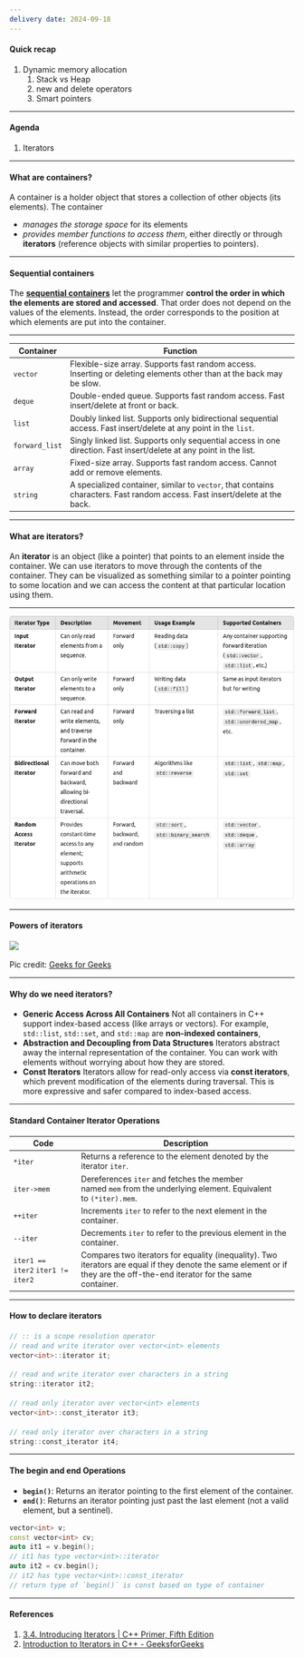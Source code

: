 ```yaml
---
delivery date: 2024-09-18
---
```

#### Quick recap
1. Dynamic memory allocation
	1. Stack vs Heap
	2. new and delete operators
	3. Smart pointers
---
#### Agenda
1. Iterators

---
#### What are containers?
A container is a holder object that stores a collection of other objects (its elements).
The container 
- *manages the storage space* for its elements
- *provides member functions to access them*, either directly or through **iterators** (reference objects with similar properties to pointers).

---
#### Sequential containers

The **[sequential containers](https://cpp-primer.pages.dev/book/096-defined_terms.html#filepos2453431)** let the programmer **control the order in which the elements are stored and accessed**. That order does not depend on the values of the elements. Instead, the order corresponds to the position at which elements are put into the container.

---

| Container      | Function                                                                                                                    |
| -------------- | --------------------------------------------------------------------------------------------------------------------------- |
| `vector`       | Flexible-size array. Supports fast random access. Inserting or deleting elements other than at the back may be slow.        |
| `deque`        | Double-ended queue. Supports fast random access. Fast insert/delete at front or back.                                       |
| `list`         | Doubly linked list. Supports only bidirectional sequential access. Fast insert/delete at any point in the `list`.           |
| `forward_list` | Singly linked list. Supports only sequential access in one direction. Fast insert/delete at any point in the list.          |
| `array`        | Fixed-size array. Supports fast random access. Cannot add or remove elements.                                               |
| `string`       | A specialized container, similar to `vector`, that contains characters. Fast random access. Fast insert/delete at the back. |

---
#### What are iterators?
An **iterator** is an object (like a pointer) that points to an element inside the container. We can use iterators to move through the contents of the container. They can be visualized as something similar to a pointer pointing to some location and we can access the content at that particular location using them.

---
![](https://raw.githubusercontent.com/Ankush-Chander/IT603-notes/49069a8e06c8f58a3d52751935d3a05188df5abe/lectures/images/iterator_types.png)

---
#### Powers of iterators

![](https://media.geeksforgeeks.org/wp-content/uploads/C_Iterator.jpg)

Pic credit: [Geeks for Geeks](https://www.geeksforgeeks.org/introduction-iterators-c)

---
#### Why do we need iterators?
-  **Generic Access Across All Containers**
	Not all containers in C++ support index-based access (like arrays or vectors). For example, `std::list`, `std::set`, and `std::map` are **non-indexed containers**,
- **Abstraction and Decoupling from Data Structures**
	Iterators abstract away the internal representation of the container. You can work with elements without worrying about how they are stored.
-  **Const Iterators**
	Iterators allow for read-only access via **const iterators**, which prevent modification of the elements during traversal. This is more expressive and safer compared to index-based access.
---

#### Standard Container Iterator Operations

| Code                              | Description                                                                                                                                                               |
| --------------------------------- | ------------------------------------------------------------------------------------------------------------------------------------------------------------------------- |
| `*iter`                           | Returns a reference to the element denoted by the iterator `iter`.                                                                                                        |
| `iter->mem`                       | Dereferences `iter` and fetches the member named `mem` from the underlying element. Equivalent to `(*iter).mem`.                                                          |
| `++iter`                          | Increments `iter` to refer to the next element in the container.                                                                                                          |
| `--iter`                          | Decrements `iter` to refer to the previous element in the container.                                                                                                      |
| `iter1 == iter2` `iter1 != iter2` | Compares two iterators for equality (inequality). Two iterators are equal if they denote the same element or if they are the off-the-end iterator for the same container. |

---
#### How to declare iterators
```c++
// :: is a scope resolution operator
// read and write iterator over vector<int> elements
vector<int>::iterator it; 

// read and write iterator over characters in a string
string::iterator it2;

// read only iterator over vector<int> elements
vector<int>::const_iterator it3; 

// read only iterator over characters in a string
string::const_iterator it4;      
```

---
#### The begin and end Operations
- **`begin()`**: Returns an iterator pointing to the first element of the container.
- **`end()`**: Returns an iterator pointing just past the last element (not a valid element, but a sentinel).

```c++
vector<int> v;
const vector<int> cv;
auto it1 = v.begin();  
// it1 has type vector<int>::iterator
auto it2 = cv.begin(); 
// it2 has type vector<int>::const_iterator
// return type of `begin()` is const based on type of container

```


---
#### References
1. [3.4. Introducing Iterators | C++ Primer, Fifth Edition](https://cpp-primer.pages.dev/book/033-3.4._introducing_iterators.html)
2. [Introduction to Iterators in C++ - GeeksforGeeks](https://www.geeksforgeeks.org/introduction-iterators-c)
